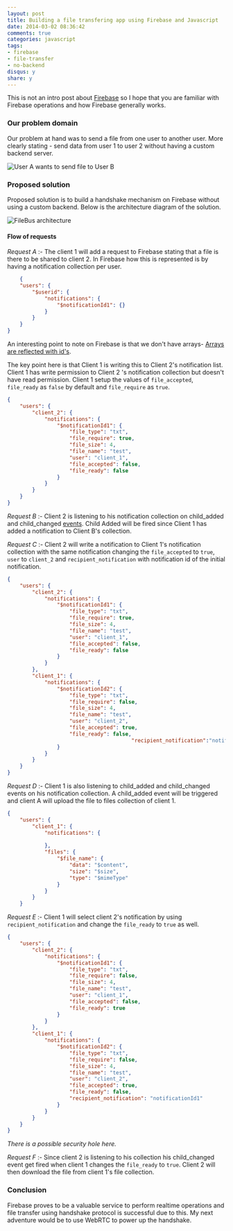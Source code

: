 ```yaml
---
layout: post
title: Building a file transfering app using Firebase and Javascript
date: 2014-03-02 08:36:42
comments: true
categories: javascript
tags:
- firebase 
- file-transfer
- no-backend
disqus: y
share: y
---
```

This is not an intro post about [Firebase](https://www.firebase.com/) so I hope that you are familiar with Firebase operations and how Firebase generally works.

### Our problem domain
Our problem at hand was to send a file from one user to another user. More clearly stating - send data from user 1 to user 2 without having a custom backend server.

![User A wants to send file to User B](https://docs.google.com/drawings/d/1eOc7nuYHy6KKd3SWsBOVNeZWTd647AmxtIh2qJxaJMk/pub?w=535&h=254) 

### Proposed solution
Proposed solution is to build a handshake mechanism on Firebase without using a custom backend. Below is the architecture diagram of the solution.

![FileBus architecture](https://docs.google.com/drawings/d/1YemIAX8gWbeCW8_cn_nRf4kaGzgGJgxZZTlU1btzFt8/pub?w=806&h=477) 

<!-- more -->
#### Flow of requests
_Request A_ :- The client 1 will add a request to Firebase stating that a file is there to be shared to client 2. In Firebase how this is represented is by having a notification collection per user. 

``` json
	{
    "users": {
        "$userid": {
            "notifications": {
                "$notificationId1": {}
            }
        }
    }
}
``` 

An interesting point to note on Firebase is that we don't have arrays- [Arrays are reflected with id's](http://stackoverflow.com/a/15306616/813471). 

The key point here is that Client 1 is writing this to Client 2's notification list. Client 1 has write permission to Client 2 's notification collection but doesn't have read permission. Client 1 setup the values of `file_accepted`, `file_ready` as `false` by default and `file_require` as `true`.

``` json 
{
    "users": {
        "client_2": {
            "notifications": {
                "$notificationId1": {
                    "file_type": "txt",
                    "file_require": true,
                    "file_size": 4,
                    "file_name": "test",
                    "user": "client_1",
                    "file_accepted": false,
                    "file_ready": false
                }
            }
        }
    }
}
```

_Request B_ :- Client 2 is listening to his notification collection on child_added and child_changed [events](https://www.firebase.com/docs/reading-data.html). Child Added will be fired since Client 1 has added a notification to Client B's collection.

_Request C_ :- Client 2 will write a notification to Client 1's notification collection with the same notification changing the `file_accepted` to `true`, `user` to `client_2` and `recipient_notification` with notification id of the initial notification.

``` json
{
    "users": {
        "client_2": {
            "notifications": {
                "$notificationId1": {
                    "file_type": "txt",
                    "file_require": true,
                    "file_size": 4,
                    "file_name": "test",
                    "user": "client_1",
                    "file_accepted": false,
                    "file_ready": false
                }
            }
        },
        "client_1": {
            "notifications": {
                "$notificationId2": {
                    "file_type": "txt",
                    "file_require": false,
                    "file_size": 4,
                    "file_name": "test",
                    "user": "client_2",
                    "file_accepted": true,
                    "file_ready": false,
										"recipient_notification":"notificationId1"
                }
            }
        }
    }
}
```

_Request D_ :- Client 1 is also listening to child_added and child_changed events on his notification collection. A child_added event will be triggered and client A will upload the file to files collection of client 1. 

``` json 
{
    "users": {
        "client_1": {
            "notifications": {
                
            },
            "files": {
                "$file_name": {
                    "data": "$content",
                    "size": "$size",
                    "type": "$mimeType"
                }
            }
        }
    }
```



_Request E_ :- Client 1 will select client 2's notification by using `recipient_notification` and change the `file_ready` to `true` as well.

``` json
{
    "users": {
        "client_2": {
            "notifications": {
                "$notificationId1": {
                    "file_type": "txt",
                    "file_require": false,
                    "file_size": 4,
                    "file_name": "test",
                    "user": "client_1",
                    "file_accepted": false,
                    "file_ready": true
                }
            }
        },
        "client_1": {
            "notifications": {
                "$notificationId2": {
                    "file_type": "txt",
                    "file_require": false,
                    "file_size": 4,
                    "file_name": "test",
                    "user": "client_2",
                    "file_accepted": true,
                    "file_ready": false,
                    "recipient_notification": "notificationId1"
                }
            }
        }
    }
}
```

_There is a possible security hole here._ 

_Request F_ :- Since client 2 is listening to his collection his child_changed event get fired when client 1 changes the `file_ready` to `true`. Client 2 will then download the file from client 1's file collection. 

### Conclusion
Firebase proves to be a valuable service to perform realtime operations and file transfer using handshake protocol is successful due to this. My next adventure would be to use WebRTC to power up the handshake. 